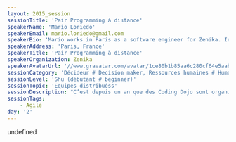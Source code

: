 ```yaml
---
layout: 2015_session
sessionTitle: 'Pair Programming à distance'
speakerName: 'Mario Loriedo'
speakerEmail: mario.loriedo@gmail.com
speakerBio: 'Mario works in Paris as a software engineer for Zenika. In the past he has been software engineer at IBM and security expert for the Italian government. He is currently interested in software craftsmanship and has recently discovered Docker containers as a mean to build isolated and repeatable development environments. He has won the Paris Docker Hackathon with the project Sublime Docker and developed doclipser, an eclipse plugin to edit Dockerfiles. He is currently working on Capybara a tool to write Dockerfiles driven by tests.'
speakerAddress: 'Paris, France'
speakerTitle: 'Pair Programming à distance'
speakerOrganization: Zenika
speakerAvatarUrl: '//www.gravatar.com/avatar/1ce80b1b85aa6c280cf64e5aab262558?size=200&default=mm'
sessionCategory: 'Décideur # Decision maker, Ressources humaines # Human resources, Encadrement, coach # Trainer, mentor, coach, Architecte # Architect, Développeur # Developer, Designer, Data scientist'
sessionLevel: 'Shu (débutant # beginner)'
sessionTopic: 'Equipes distribuéss'
sessionDescription: "C’est depuis un an que des Coding Dojo sont organisés en interne chez Zenika. Au début, l’éparpillement des développeurs sur plusieurs agences en France a  été un obstacle. Mais, au fur et à mesure d’expérimenter des outils pour rendre le pair programming à distance plus agréable, ce rendez-vous mensuel est devenu incontournable pour la tribu des crafstman Zenika.\n\nCe talk est notre retour d’experience sur cette pratique avec la revue des outils testés et quelques astuces pour importer cette pratique chez vous.\n"
sessionTags:
    - Agile
day: '2'
---
```


undefined
